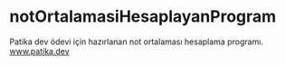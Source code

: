 # notOrtalamasiHesaplayanProgram
Patika dev ödevi için hazırlanan not ortalaması hesaplama programı. www.patika.dev 
